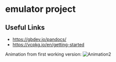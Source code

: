 # emulator project

## Useful Links

- https://gbdev.io/pandocs/
- https://vcpkg.io/en/getting-started

Animation from first working version:
![Animation2](https://github.com/SebastianMolerus/gameboy_emulator/assets/35743323/f5a62427-f475-41fc-9a71-1dace0967b0f)
